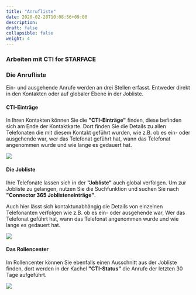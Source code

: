 ```yaml
---
title: "Anrufliste"
date: 2020-02-28T10:08:56+09:00
description: 
draft: false
collapsible: false
weight: 4
---
```

### Arbeiten mit CTI for STARFACE

### Die Anrufliste

Ein- und ausgehende Anrufe werden an drei Stellen erfasst. Entweder direkt in den Kontakten oder auf globaler Ebene in der Jobliste.

#### CTI-Einträge

In Ihren Kontakten können Sie die **"CTI-Einträge"** finden, diese befinden sich am Ende der Kontaktkarte. Dort finden Sie die Details zu allen Telefonaten die mit diesem Kontakt geführt wurden, wie z.B. ob es ein- oder ausgehende war, wer das Telefonat geführt hat, wann das Telefonat angenommen wurde und wie lange es gedauert hat. 

![](images/apps/ctientriesde.PNG)

#### Die Jobliste
Ihre Telefonate lassen sich in der **"Jobliste"** auch global verfolgen. Um zur Jobliste zu gelangen, nutzen Sie die Suchfunktion und suchen Sie nach **"Connector 365 Joblisteneinträge"**.

Auch hier lässt sich kontaktunabhängig die Details von einzelnen Telefonanten verfolgen wie z.B. ob es ein- oder ausgehende war, Wer das Telefonat geführt hat, wann das Telefonat angenommen wurde und wie lange es gedauert hat.

![](images/apps/ctijoblistde.PNG)

#### Das Rollencenter
Im Rollencenter können Sie ebenfalls einen Ausschnitt aus der Jobliste finden, dort werden in der Kachel **"CTI-Status"** die Anrufe der letzten 30 Tage aufgeführt.

![](images/apps/ctidashboardde.PNG)